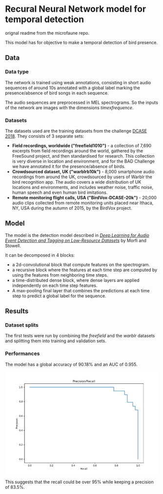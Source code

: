 # Recural Neural Network model for temporal detection
orignal readme from the microfaune repo.  

This model has for objective to make a temporal detection of bird presence.


## Data

### Data type

The network is trained using weak annotations, consisting in short audio sequences of around 10s annotated with a global label marking the presence/absence of bird songs in each sequence.

The audio sequences are preprocessed in MEL spectrograms. So the inputs of the network are images with the dimensions *time*x*frequence*.

### Datasets

The datasets used are the training datasets from the challenge [DCASE 2018](http://dcase.community/challenge2018/task-bird-audio-detection-results). They consists of 3 separate sets:

* **Field recordings, worldwide ("freefield1010")** - a collection of 7,690 excerpts from field recordings around the world, gathered by the FreeSound project, and then standardised for research. This collection is very diverse in location and environment, and for the BAD Challenge we have annotated it for the presence/absence of birds.
* **Crowdsourced dataset, UK ("warblrb10k")** - 8,000 smartphone audio recordings from around the UK, crowdsourced by users of Warblr the bird recognition app. The audio covers a wide distribution of UK locations and environments, and includes weather noise, traffic noise, human speech and even human bird imitations.
* **Remote monitoring flight calls, USA ("BirdVox-DCASE-20k")** - 20,000 audio clips collected from remote monitoring units placed near Ithaca, NY, USA during the autumn of 2015, by the BirdVox project.


## Model

The model is the detection model described in [*Deep Learning for Audio Event Detection and
Tagging on Low-Resource Datasets*](https://www.researchgate.net/publication/327132108_Deep_Learning_for_Audio_Event_Detection_and_Tagging_on_Low-Resource_Datasets/fulltext/5b7b8bb792851c1e1223cdce/Deep-Learning-for-Audio-Event-Detection-and-Tagging-on-Low-Resource-Datasets.pdf) by Morfi and Stowell.

It can be decomposed in 4 blocks:

* a 2d-convolutional block that compute features on the spectrogram.
* a recursive block where the features at each time step are computed by using the features from neighboring time steps.
* a time-distributed dense block, where dense layers are applied independently on each time step features.
* A max-pooling final layer that combines the predictions at each time step to predict a global label for the sequence.


## Results

### Dataset splits

The first tests were run by combining the *freefield* and the *warblr* datasets and splitting them into training and validation sets.

### Performances

The model has a global accuracy of 90.18% and an AUC of 0.955. 

![Precision/Recall curve](imgs/PR_curve.png)


This suggests that the recall could be over 95% while keeping a precision of 83.5%.



